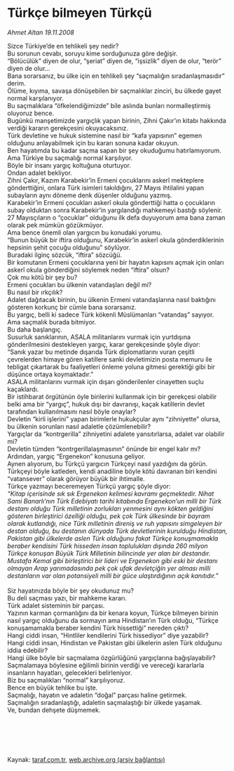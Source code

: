 # Türkçe bilmeyen Türkçü

*Ahmet Altan 19.11.2008*

<div class="taraf_structure_2col_1zq">
<div class="margen_n">



 <p>Sizce Türkiye’de en tehlikeli şey nedir? <br/>Bu sorunun cevabı, soruyu kime sorduğunuza göre değişir. <br/>“Bölücülük” diyen de olur, “şeriat” diyen de, “işsizlik” diyen de olur, “terör” diyen de olur... <br/>Bana sorarsanız, bu ülke için en tehlikeli şey “saçmalığın sıradanlaşmasıdır” derim. <br/>Ölüme, kıyıma, savaşa dönüşebilen bir saçmalıklar zinciri, bu ülkede gayet normal karşılanıyor. <br/>Bu saçmalıklara “öfkelendiğimizde” bile aslında bunları normalleştirmiş oluyoruz bence. <br/>Bugünkü manşetimizde yargıçlık yapan birinin, Zihni Çakır’ın kitabı hakkında verdiği kararın gerekçesini okuyacaksınız. <br/>Türk devletine ve hukuk sistemine nasıl bir “kafa yapısının” egemen olduğunu anlayabilmek için bu kararı sonuna kadar okuyun. <br/>Ben hayatımda bu kadar saçma sapan bir şey okuduğumu hatırlamıyorum. <br/>Ama Türkiye bu saçmalığı normal karşılıyor. <br/>Böyle bir insanı yargıç koltuğuna oturtuyor. <br/>Ondan adalet bekliyor. <br/>Zihni Çakır, Kazım Karabekir’in Ermeni çocuklarını askerî mekteplere gönderttiğini, onlara Türk isimleri takıldığını, 27 Mayıs ihtilalini yapan subayların aynı döneme denk düşenler olduğunu yazmış. <br/>Karabekir’in Ermeni çocukları askerî okula gönderttiği hatta o çocukların subay olduktan sonra Karabekir’in yargılandığı mahkemeyi bastığı söylenir. <br/>27 Mayısçıların o “çocuklar” olduğunu ilk defa duyuyorum ama bana zaman olarak pek mümkün gözükmüyor. <br/>Ama bence önemli olan yargıcın bu konudaki yorumu. <br/>“Bunun büyük bir iftira olduğunu, Karabekir’in askerî okula gönderdiklerinin hepsinin şehit çocuğu olduğunu” söylüyor. <br/>Buradaki ilginç sözcük, “iftira” sözcüğü. <br/>Bir komutanın Ermeni çocuklarına yeni bir hayatın kapısını açmak için onları askerî okula gönderdiğini söylemek neden “iftira” olsun? <br/>Çok mu kötü bir şey bu? <br/>Ermeni çocukları bu ülkenin vatandaşları değil mi? <br/>Bu nasıl bir ırkçılık? <br/>Adalet dağıtacak birinin, bu ülkenin Ermeni vatandaşlarına nasıl baktığını gösteren korkunç bir cümle bana sorarsanız. <br/>Bu yargıç, belli ki sadece Türk kökenli Müslümanları “vatandaş” sayıyor. <br/>Ama saçmalık burada bitmiyor. <br/>Bu daha başlangıç. <br/>Susurluk sanıklarının, ASALA militanlarını vurmak için yurtdışına gönderilmesini destekleyen yargıç, karar gerekçesinde şöyle diyor: <br/>“Sanık yazar bu metinde dışarıda Türk diplomatlarını vuran çeşitli çevrelerden himaye gören katillere sanki devletimizin posta memuru ile tebligat çıkartarak bu faaliyetleri önleme yoluna gitmesi gerektiği gibi bir düşünce ortaya koymaktadır.” <br/>ASALA militanlarını vurmak için dışarı gönderilenler cinayetten suçlu kaçaklardı. <br/>Bir istihbarat örgütünün öyle birilerini kullanmak için bir gerekçesi olabilir belki ama bir “yargıç”, hukuk dışı bir davranışı, kaçak katillerin devlet tarafından kullanılmasını nasıl böyle onaylar? <br/>Devletin “kirli işlerini” yapan birimlerle hukukçular aynı “zihniyette” olursa, bu ülkenin sorunları nasıl adaletle çözümlenebilir? <br/>Yargıçlar da “kontrgerilla” zihniyetini adalete yansıtırlarsa, adalet var olabilir mi? <br/>Devletin tümden “kontrgerillalaşmasının” önünde bir engel kalır mı? <br/>Ardından, yargıç “Ergenekon” konusuna geliyor. <br/>Aynen alıyorum, bu Türkçü yargıcın Türkçeyi nasıl yazdığını da görün. <br/>Türkçeyi böyle katleden, kendi anadiline böyle kötü davranan biri kendini “vatansever” olarak görüyor büyük bir ihtimalle. <br/>Türkçe yazmayı beceremeyen Türkçü yargıç şöyle diyor: <br/><em>“Kitap içerisinde sık sık Ergenekon kelimesi kavramı geçmektedir. Nihat Sami Banarlı’nın Türk Edebiyatı tarihi kitabında Ergenekon’un milli bir Türk destanı olduğu Türk milletinin zorlukları yenmesini aynı kökten geldiğini gösteren birleştirici özelliği olduğu, pek çok Türk ülkesinde bir bayram olarak kutlandığı, nice Türk milletinin direniş ve ruh yapısını simgeleyen bir destan olduğu, bu destanın dünyada Türk devletlerinin kurulduğu Hindistan, Pakistan gibi ülkelerde aslen Türk olduğunu fakat Türkçe konuşmamakla beraber kendisini Türk hisseden insan toplulukları dışında 260 milyon Türkçe konuşan Büyük Türk Milletinin bilincinde yer alan bir destandır. Mustafa Kemal gibi birleştirici bir lideri ve Ergenekon gibi eski bir destanı olmayan Arap yarımadasında pek çok ufak devletçiğin yer alması milli destanların var olan potansiyeli milli bir güce ulaştırdığının açık kanıtıdır.”</em> <br/><br/>Siz hayatınızda böyle bir şey okudunuz mu? <br/>Bu deli saçması yazı, bir mahkeme kararı. <br/>Türk adalet sisteminin bir parçası. <br/>Yazının karman çormanlığını da bir kenara koyun, Türkçe bilmeyen birinin nasıl yargıç olduğunu da sormayın ama Hindistan’ın Türk olduğu, “Türkçe konuşamamakla beraber kendini Türk hissettiği” nereden çıktı? <br/>Hangi ciddi insan, “Hintliler kendilerini Türk hissediyor” diye yazabilir? <br/>Hangi ciddi insan, Hindistan ve Pakistan gibi ülkelerin aslen Türk olduğunu iddia edebilir? <br/>Hangi ülke böyle bir saçmalama özgürlüğünü yargıçlarına bağışlayabilir? <br/>Saçmalamaya böylesine eğilimli birinin verdiği ve vereceği kararlarla insanların hayatları, gelecekleri belirleniyor. <br/>Biz bu saçmalıkları “normal” karşılıyoruz. <br/>Bence en büyük tehlike bu işte. <br/>Saçmalığı, hayatın ve adaletin “doğal” parçası haline getirmek. <br/>Saçmalığın sıradanlaştığı, adaletin saçmalaştığı bir ülkede yaşamak. <br/>Ve, bundan dehşete düşmemek.</p>
<br/>
<br/>
<br/>



<br/>


<div id="taraf_not">
</div>

</div>


</div>

Kaynak: [taraf.com.tr](http://www.taraf.com.tr:80/makale/2728.htm), [web.archive.org (arşiv bağlantısı)](http://web.archive.org/web/20090905090930/http://www.taraf.com.tr:80/makale/2728.htm)
